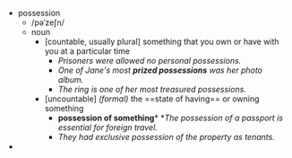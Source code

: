 - possession
	- /pəˈzeʃn/
	- noun
		- [countable, usually plural] something that you own or have with you at a particular time
			- *Prisoners were allowed no personal possessions.*
			- *One of Jane's most ***prized possessions*** was her photo album.*
			- *The ring is one of her most treasured possessions.*
		- [uncountable] *(formal)* the ==state of having== or owning something
			- **possession of something*** **The possession of a passport is essential for foreign travel.*
			- *They had exclusive possession of the property as tenants.*
-